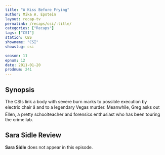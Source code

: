 ```yaml
---
title: "A Kiss Before Frying"
author: Mika A. Epstein
layout: recap-tv
permalink: /recaps/csi/:title/
categories: ["Recaps"]
tags: ["CSI"]
station: CBS
showname: "CSI"
showslug: csi

season: 11
epnum: 12  
date: 2011-01-20
prodnum: 241  
---
```


## Synopsis

The CSIs link a body with severe burn marks to possible execution by electric chair â and to a legendary Vegas murder. Meanwhile, Greg asks out Ellen, a pretty schoolteacher and forensics enthusiast who has been touring the crime lab.

## Sara Sidle Review

**Sara Sidle** does not appear in this episode.

